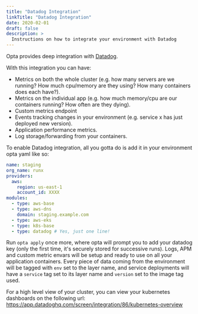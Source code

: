 ```yaml
---
title: "Datadog Integration"
linkTitle: "Datadog Integration"
date: 2020-02-01
draft: false
description: >
  Instructions on how to integrate your environment with Datadog
---
```


Opta provides deep integration with [Datadog](https://www.datadoghq.com/). 

With this integration you can have:
* Metrics on both the whole cluster (e.g. how many servers are we running? How much cpu/memory are
they using? How many containers does each have?).
* Metrics on the individual app (e.g. how much memory/cpu are our containers
running? How often are they dying).
* Custom metrics endpoint  
* Events tracking changes in your environment (e.g. service x has just deployed new version).
* Application performance metrics.
* Log storage/forwarding from your containers.

To enable Datadog integration, all you gotta do is add it in your environment opta yaml like so:
```yaml
name: staging
org_name: runx
providers:
  aws:
    region: us-east-1
    account_id: XXXX
modules:
  - type: aws-base
  - type: aws-dns
    domain: staging.example.com
  - type: aws-eks
  - type: k8s-base
  - type: datadog # Yes, just one line!
```
Run `opta apply` once more, where opta will prompt you to add your datadog key (only the first time, it's securely stored
for successive runs). Logs, APM and custom metric envars will be setup and ready to use on all your application containers. Every piece of data coming from the environment will be
tagged with `env` set to the layer name, and service deployments will have a `service` tag set to its layer name and
`version` set to the image tag used.

For a high level view of your cluster, you can view your kubernetes dashboards on the following url:
https://app.datadoghq.com/screen/integration/86/kubernetes-overview
